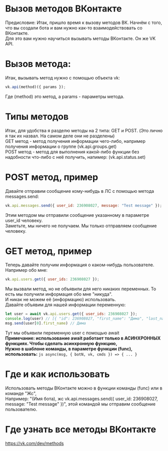 # Вызов методов ВКонтакте
Предисловие:
Итак, пришло время к вызову методов ВК. Начнём с того, что вы создали бота и вам нужно как-то взаимодействовать со ВКонтакте.<br>
Для это вам нужно научиться вызывать методы ВКонтакте. Он же VK API.
# Вызов метода:
Итак, вызывать метод нужно с помощью объекта vk:
```js
vk.api(method)({ params });
```
Где (method) это метод, а params - параметры метода.
# Типы методов
Итак, для удобства я разделю методы на 2 типа: GET и POST. (Это лично я так их назвал. На самом деле они не разделены)<br>
GET метод - метод получения информации чего-либо, например получения информации о группе (vk.api.groups.get)<br>
POST метод - метод для выполнения какой-либо функции без надобности что-либо с неё получить, напимер: (vk.api.status.set)
# POST метод, пример
Давайте отправим сообщение кому-нибудь в ЛС с помощью метода messages.send:
```js
vk.api.messages.send({ user_id: 236908027, message: "Test message" });
```
Этим методом мы отправили сообщение указанному в параметре user_id человеку.<br>
Заметьте, мы ничего не получаем. Мы только отправляем сообщение человеку.
# GET метод, пример
Теперь давайте получим информация о каком-нибудь пользователе. Например обо мне:
```js
vk.api.users.get({ user_ids: 236908027 });
```
Мы вызвали метод, но не объявили для него никаких переменных. То есть мы получили информация обо мне "никуда".<br>
И никак не можем её (информацию) использовать.<br>
Давайте объявим для нашей информации переменную:
```js
let user = await vk.api.users.get({ user_ids: 236908027 });
console.log(user) // [{ "id": 236908027, "first_name": "Дима", "last_name": "Брюханов" }]
msg.send(user[0].first_name) // Дима
```
Тут мы объявили переменную user с помощью await<br>
**Примечание: использование await работает только в АСИНХРОННЫХ функциях. Чтобы сделать асинхронную функцию,<br>
Нужно в шаблоне команды, в параметре функции (func), использовать:** ```js async(msg, { botN, vk, cmds }) => { ... } ```
# Где и как использовать
Использовать методы ВКонтакте можно в функции команды (func) или в команде "Жс",<br>
Например: "(Имя бота), жс vk.api.messages.send({ user_id: 236908027, message: "Test message" })", этой командой мы отправим сообщение пользователю.
# Где узнать все методы ВКонтакте
https://vk.com/dev/methods
